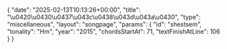 {
    "date": "2025-02-13T10:13:26+00:00",
    "title": "\u0420\u0430\u0437\u043c\u0438\u043d\u043a\u0430",
    "type": "miscellaneous",
    "layout": "songpage",
    "params": {
        "id": "shestsem",
        "tonality": "Hm",
        "year": "2015",
        "chordsStartAt": 71,
        "textFinishAtLine": 106
    }
}